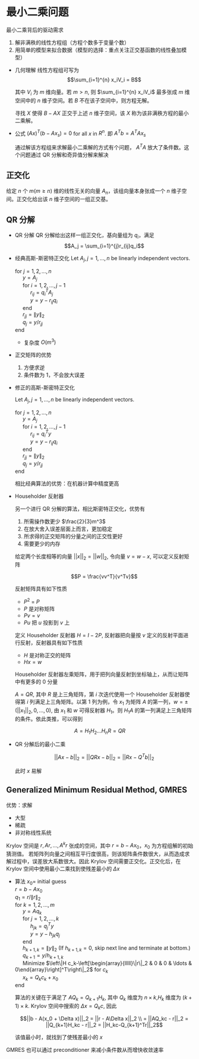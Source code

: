 # 最小二乘问题

最小二乘背后的驱动需求

1. 解非满秩的线性方程组（方程个数多于变量个数）
2. 用简单的模型来拟合数据（模型的选择：重点关注正交基函数的线性叠加模型）

* 几何理解
    线性方程组可写为
    $$\sum_{i=1}^{n} x_iV_i = B$$

    其中 $V_i$ 为 $m$ 维向量。若 $m > n$, 则 $\sum_{i=1}^{n} x_iV_i$ 最多张成 $m$ 维空间中的 $n$ 维子空间。若 $B$ 不在该子空间中，则方程无解。

    寻找 $X$ 使得 $B - AX$ 正交于上述 $n$ 维子空间，该 $X$ 称为该非满秩方程的最小二乘解。

* 公式
    $(Ax)^T (b − Ax_s) = 0$ for all $x$ in $R^n$.
    即
    $A^Tb = A^TAx_s$

    通过解该方程组来求解最小二乘解的方式有个问题， $A^TA$ 放大了条件数。这个问题通过 QR 分解和奇异值分解来解决

## 正交化

给定 $n$ 个 $m(m \ge n)$ 维的线性无关的向量 $A_n$，该组向量本身张成一个 $n$ 维子空间。正交化给出该 $n$ 维子空间的一组正交基。

## QR 分解

* QR 分解
    QR 分解给出这样一组正交化，基向量组为 $q_i$，满足
    $$A_j = \sum_{i=1}^{j}r_{ij}q_i$$

* 经典高斯-斯密特正交化
    Let $A_j, j=1, \ldots, n$ be linearly independent vectors.

    for $j=1,2, \ldots, n$\
    $\quad$ $y=A_j$\
    $\quad$ for $i=1,2, \ldots, j-1$\
    $\quad$ $\quad$ $r_{i j}=q_i^T A_j$\
    $\quad$ $\quad$ $y=y-r_{i j} q_i$\
    $\quad$ end\
    $\quad$ $r_{j j}=\|y\|_2$\
    $\quad$ $q_j=y / r_{j j}$\
    end

    * 复杂度 $O(m^3)$
  
* 正交矩阵的优势
  1. 方便求逆
  2. 条件数为 1，不会放大误差

* 修正的高斯-斯密特正交化
    
    Let $A_j, j=1, \ldots, n$ be linearly independent vectors.

    for $j=1,2, \ldots, n$\
    $\quad$ $y=A_j$\
    $\quad$ for $i=1,2, \ldots, j-1$\
    $\quad$ $\quad$ $r_{i j}=q_i^T y$\
    $\quad$ $\quad$ $y=y-r_{i j} q_i$\
    $\quad$ end\
    $\quad$ $r_{j j}=\|y\|_2$\
    $\quad$ $q_j=y / r_{j j}$\
    end

    相比经典算法的优势：在机器计算中精度更高

* Householder 反射器
  
    另一个进行 QR 分解的算法，相比斯密特正交化，优势有
    1. 所需操作数更少 $\frac{2}{3}m^3$
    2. 在放大舍入误差层面上而言，更加稳定
    3. 所求得的正交矩阵的分量之间的正交性更好
    4. 需要更少的内存
   
    给定两个长度相等的向量 $||x||_2 = ||w||_2$, 令向量 $v = w - x$, 可以定义反射矩阵

    $$P = \frac{vv^T}{v^Tv}$$

    反射矩阵具有如下性质

    * $P^2$ = $P$
    * $P$ 是对称矩阵
    * $P v = v$
    * $P u$ 把 $u$ 投影到 $v$ 上
    
    定义 Householder 反射器 $H = I - 2P$, 反射器把向量按 $v$ 定义的反射平面进行反射，反射器具有如下性质

    * $H$ 是对称正交的矩阵
    * $Hx = w$
  
    Householder 反射器左乘矩阵，用于把列向量反射到坐标轴上，从而让矩阵中有更多的 0 分量

    $A = QR$, 其中 $R$ 是上三角矩阵，第 $i$ 次迭代使用一个 Householder 反射器使得第 $i$ 列满足上三角矩阵。以第 1 列为例，令 $x_1$ 为矩阵 $A$ 的第一列，$w = \pm (||x_1||_2,0,...,0)$, 由 $x_1$ 和 $w$ 可得反射器 $H_1$。则 $H_1 A$ 的第一列满足上三角矩阵的条件。依此类推，可以得到

$$A = H_1H_2...H_nR = QR$$

* QR 分解后的最小二乘

    $$||Ax-b||_2 = ||QRx-b||_2 = ||Rx-Q^Tb||_2$$

    此时 $x$ 易解

## Generalized Minimum Residual Method, GMRES

优势：求解
* 大型
* 稀疏
* 非对称线性系统

Krylov 空间是 ${r, Ar, ..., A^kr}$ 张成的空间，其中 $r = b - A x_0$，$x_0$ 为方程组解的初始猜测值。 若矩阵列向量之间相互平行度很高，则该矩阵条件数很大，从而造成求解过程中，误差放大系数很大。因此 Krylov 空间需要正交化。正交化后，在 Krylov 空间中使用最小二乘找到使残差最小的 $\Delta x$

* 算法
    $x_0=$ initial guess\
    $r=b-A x_0$\
    $q_1=r /\|r\|_2$\
    for $k=1,2, \ldots, m$\
    $\quad$ $y=A q_k$\
    $\quad$ for $j=1,2, \ldots, k$\
    $\quad$ $\quad$ $h_{j k}=q_j^T y$\
    $\quad$ $\quad$ $y=y-h_{j k} q_j$\
    $\quad$ end\
    $\quad$ $h_{k+1, k}=\|y\|_2$ (If $h_{k+1, k}=0$, skip next line and terminate at bottom.)\
    $\quad$ $q_{k+1}=y / h_{k+1, k}$\
    $\quad$ Minimize $\left\|H c_k-\left[\begin{array}{lllll}\|r\|_2 & 0 & 0 & \ldots & 0\end{array}\right]^T\right\|_2$ for $c_k$\
    $\quad$ $x_k=Q_k c_k+x_0$\
    end

    算法的关键在于满足了 $AQ_k = Q_{k+1}H_k$, 其中 $Q_k$ 维度为 $n\times k$,$H_k$ 维度为 $(k+1)\times k$. Krylov 空间中搜索的 $\Delta x = Q_k c$, 因此

    $$||b - A(x_0 + \Delta x)||_2 = ||r - A\Delta x||_2 \\ = ||AQ_kc - r||_2 = ||Q_{k+1}H_kc - r||_2 = ||H_kc-Q_{k+1}^Tr||_2$$

    该值最小时，就找到了使残差最小的 $x$

GMRES 也可以通过 preconditioner 来减小条件数从而增快收敛速率